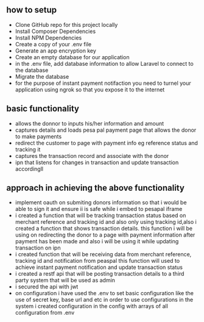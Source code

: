 
## how to setup

- Clone GitHub repo for this project locally
- Install Composer Dependencies
- Install NPM Dependencies
- Create a copy of your .env file
- Generate an app encryption key
- Create an empty database for our application
- in the .env file, add database information to allow Laravel to connect to the database
- Migrate the database
- for the purpose of instant payment notifaction you need to turnel your application using ngrok so that you expose it to the internet




## basic functionality

- allows the donnor to inputs his/her information and amount
- captures details and loads pesa pal payment page that allows the donor to make payments
- redirect the customer to page with payment info eg reference status and tracking it
- captures the transaction record and associate with the donor
- ipn that listens for changes in transaction and update transaction accordingll

## approach in achieving the above functionality

- implement oauth on submiting donors information so that i would be able to sign it and ensure ii is safe while i embed to pesapal iframe
- i created a function that will be tracking transaction status based on merchant reference and tracking id and also only using tracking id,also i created a function that shows transaction details. this function i will be using on redirecting the donor to a page with payment information after payment has been made and also i will be using it while updating transaction on ipn 
- i created function that will be receiving data from merchant reference, tracking id  and notification from peaspal this function will used to achieve instant payment notification and update transaction status
- i created a restf api that will be posting transaction details to a third party system that will be used as admin
- i secured the api with jwt
- on configuration i have used the .env to set basic configuration like the use of secret key, base url and etc in order to use configurations in the system i created configuration in the config with arrays of all configuration from .env
